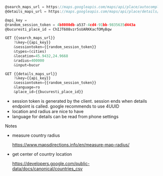 ```javascript
@search_maps_url = https://maps.googleapis.com/maps/api/place/autocomplete/json
@details_maps_url = https://maps.googleapis.com/maps/api/place/details/json

@api_key = 
@random_session_token = 4b8080db-a537-4cd4-91bb-9835635d443a
@bucuresti_place_id = ChIJT608vzr5sUARKKacfOMyBqw
```

```javascript
GET {{search_maps_url}}
    ?&key={{api_key}}
    &sessiontoken={{random_session_token}}
    &types=(cities)
    &location=45.9432,24.9668
    &radius=400000
    &input=bucur
```

```javascript
GET {{details_maps_url}}
    ?&key={{api_key}}
    &sessiontoken={{random_session_token}}
    &language=ro
    &place_id={{bucuresti_place_id}}
```

- session token is generated by the client. session ends when details endpoint is called. google recommends to use 4UUID
- location and radius are nice to have
- language for details can be read from phone settings

Notes

- measure country radius

  https://www.mapsdirections.info/en/measure-map-radius/

- get center of country location

  https://developers.google.com/public-data/docs/canonical/countries_csv



